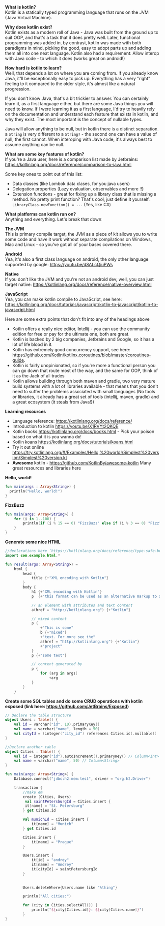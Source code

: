 **What is kotlin?**  
Kotlin is a statically typed programming language that runs on the JVM (Java Virtual Machine). 

**Why does kotlin exist?**  
Kotlin exists as a modern roll of Java - Java was built from the ground up to suit OOP, and that's a task that it does pretty well. Later, functional programming was added in, by contrast, kotlin was made with both paradigms in mind, picking the good, easy to adopt parts up and adding them all into one neat language. Kotlin also had a requirement: Allow interop with Java code - to which it does (works great on android!)

**How hard is kotlin to learn?**  
Well, that depends a lot on where you are coming from. If you already know Java, it'll be exceptionally easy to pick up. Everything has a very "right" feeling to it compared to the older style, it's almost like a natural progression. 

If you don't know Java, that's a bit trickier to answer. You can certainly learn it, as a first language either, but there are some Java things you will need to know. If I were learning it as a first language, I'd try to heavily rely on the documentation and understand each feature that exists in kotlin, and why they exist. The most important is the concept of nullable types. 

Java will allow anything to be null, but in kotlin there is a distinct separation. a `String` is very different to a `String?` - the second one can have a value of null, the first cannot.  When interoping with Java code, it's always best to assume anything can be null.


**What are some key features of kotlin?**  
If you're a Java user, here is a comparison list made by Jetbrains: <https://kotlinlang.org/docs/reference/comparison-to-java.html>

Some key ones to point out of this list:
- Data classes (like Lombok data clases, for you java users)
- Delegation properties (Lazy evaluation, observables and more !!) 
- Extension functions - great for fixing up a library class that is missing a method. No pretty print function? That's cool, just define it yourself. `LibraryClass.newFunction() = ...` (Yes, like C#)

**What platforms can kotlin run on?**  
Anything and everything. Let's break that down:

**The JVM**  
This is primary compile target, the JVM as a piece of kit allows you to write some code and have it work without separate compilations on Windows, Mac and Linux - so you've got all of your bases covered there.

**Android**  
Yea, it's also a first class language on android, the only other language supported by google: <https://youtu.be/d8ALcQiuPWs>

**Native**  
If you don't like the JVM  and you're not an android dev, well, you can just target native: <https://kotlinlang.org/docs/reference/native-overview.html>

**JavaScript**  
Yea, you can make kotlin compile to JavaScript, see here: <https://kotlinlang.org/docs/tutorials/javascript/kotlin-to-javascript/kotlin-to-javascript.html>

Here are some extra points that don't fit into any of the headings above
 - Kotlin offers a really nice editor, Intellij - you can use the community edition for free or pay for the ultimate one, both are great.
 - Kotlin is backed by 2 big companies, Jetbrains and Google, so it has a lot of life blood in it.
 - Kotlin has extremely good concurrency support, see here: <https://github.com/Kotlin/kotlinx.coroutines/blob/master/coroutines-guide>.
 - Kotlin is fairly unopinionated, so if you're more a functional person you can go down that route most of the way, and the same for OOP, think of it as the Jack of all trades
 - Kotlin allows building through both maven and gradle, two very mature build systems with a lot of libraries available - that means that you don't need to suffer the problems associated with small languages (No tools or libraries, it already has a great set of tools (intellij, maven, gradle) and a great ecosystem (it steals from Java!))

**Learning resources**  
- Language reference: <https://kotlinlang.org/docs/reference/>
- Introduction to kotlin <https://youtu.be/X1RVYt2QKQE>
- Kotlin books <https://kotlinlang.org/docs/books.html> - Pick your poison based on what it is you wanna do!
- Kotlin koans <https://kotlinlang.org/docs/tutorials/koans.html>
- Try it out online <https://try.kotlinlang.org/#/Examples/Hello,%20world!/Simplest%20version/Simplest%20version.kt>
- **Awesome** kotlin - <https://github.com/KotlinBy/awesome-kotlin> Many great resources and libraries here

**Hello, world!**
```kotlin
fun main(args : Array<String>) { 
  println("Hello, world!") 
}
```

**FizzBuzz**
```kotlin
fun main(args: Array<String>) {
    for (i in 1..100) {
        println(if (i % 15 == 0) "FizzBuzz" else if (i % 3 == 0) "Fizz" else if (i % 5 == 0) "Buzz" else i)
    }
}
```

**Generate some nice HTML**
```kotlin
//declarations here `https://kotlinlang.org/docs/reference/type-safe-builders.html`
import com.example.html.*

fun result(args: Array<String>) =
    html {
        head {
            title {+"XML encoding with Kotlin"}
        }
        body {
            h1 {+"XML encoding with Kotlin"}
            p  {+"this format can be used as an alternative markup to XML"}

            // an element with attributes and text content
            a(href = "http://kotlinlang.org") {+"Kotlin"}

            // mixed content
            p {
                +"This is some"
                b {+"mixed"}
                +"text. For more see the"
                a(href = "http://kotlinlang.org") {+"Kotlin"}
                +"project"
            }
            p {+"some text"}

            // content generated by
            p {
                for (arg in args)
                    +arg
            }
        }
    }
```

**Create some SQL tables and do some CRUD operations with kotlin exposed (link here: <https://github.com/JetBrains/Exposed>)**

```kotlin
// Declare the table structure
object Users : Table() {
    val id = varchar("id", 10).primaryKey() 
    val name = varchar("name", length = 50) 
    val cityId = (integer("city_id") references Cities.id).nullable() 
}

//Declare another table
object Cities : Table() {
    val id = integer("id").autoIncrement().primaryKey() // Column<Int>
    val name = varchar("name", 50) // Column<String>
}

fun main(args: Array<String>) {
    Database.connect("jdbc:h2:mem:test", driver = "org.h2.Driver")

    transaction {
        //make em
        create (Cities, Users)
         val saintPetersburgId = Cities.insert {
         it[name] = "St. Petersburg"
        } get Cities.id

        val munichId = Cities.insert {
            it[name] = "Munich"
        } get Cities.id

        Cities.insert {
            it[name] = "Prague"
        }

        Users.insert {
            it[id] = "andrey"
            it[name] = "Andrey"
            it[cityId] = saintPetersburgId
        }
    
    
        Users.deleteWhere{Users.name like "%thing"}

        println("All cities:")

        for (city in Cities.selectAll()) {
            println("${city[Cities.id]}: ${city[Cities.name]}")
        }
}
```






